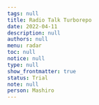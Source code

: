 ```yaml
---
tags: null
title: Radio Talk Turborepo
date: 2022-04-11
description: null
authors: null
menu: radar
toc: null
notice: null
type: null
show_frontmatter: true
status: Trial
note: null
person: Mashiro
---
```


